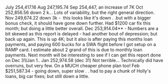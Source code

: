 July 254,417.16
Aug 247,195.74
Sep 254,447, an increase of 7K
Oct 252,856.56 down 2 k... Lots of variability, but the right general direction.
Nov 249,674.22 down 3k -  this looks like it's down . .but with a bigger bonus check, it should have gone down further. Had $1200 car fix this month; but doing a little better overall.
Dec 253,914.04** - Numbers are a bit skewed as this report is delayed - had another bout of depression; but back up again. This is up 4K; but it also is after paying this months loan payments, and paying 600 bucks for a SWA flight before I got setup on a RAMP card. I estimate about 2 grand of this is due to monthly loan payments. Next month will be interesting to see if I can get this report done on Dec 31/Jan 1..
Jan 252,974.58 (dec 31) Not terrible... Technically did have overruns, but very few. On a MUCH cheaper phone plan too!
Feb $251,587.34 - going down, super slow . . had to pay a chunk of Holly's loans, big car fixes; but still down a little.


